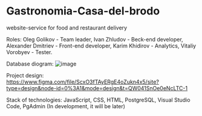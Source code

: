 # Gastronomia-Casa-del-brodo
website-service for food and restaurant delivery

Roles: Oleg Golikov - Team leader, Ivan Zhludov - Beck-end developer, Alexander Dmitriev - Front-end developer, Karim Khidirov - Analytics, Vitaliy Vorobyev - Tester.

Database diogram:
![image](https://github.com/Sponk1/Gastronomia-Casa-del-brodo/assets/136521792/f168f519-5fcf-4a61-a67b-603a38e8b78a)


Project design: 
https://www.figma.com/file/ScxO3fTAyERgE4oZukn4x5/site?type=design&node-id=0%3A1&mode=design&t=QW041SnOe0eNcLTC-1

Stack of technologies: JavaScript, CSS, HTML, PostgreSQL, Visual Studio Code, PgAdmin (In development, it will be later)
